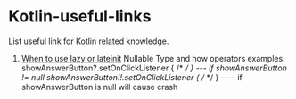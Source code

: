 # Kotlin-useful-links
List useful link for Kotlin related knowledge.

1. [When to use lazy or lateinit](https://bignerdranch.com/blog/kotlin-when-to-use-lazy-or-lateinit/) 
     Nullable Type and how operators examples:
      showAnswerButton?.setOnClickListener { /* */ } --- if showAnswerButton != null
      showAnswerButton!!.setOnClickListener { /* */ } ---- if showAnswerButton is null will cause crash
      
